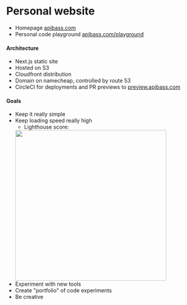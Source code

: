 # Personal website
- Homepage [apjbass.com](https://apjbass.com)
- Personal code playground [apjbass.com/playground](https://apjbass.com/playground)

#### Architecture
- Next.js static site
- Hosted on S3
- Cloudfront distribution
- Domain on namecheap, controlled by route 53
- CircleCI for deployments and PR previews to [preview.apjbass.com](https://preview.apjbass.com)

#### Goals
- Keep it really simple
- Keep loading speed really high
  - Lighthouse score:
   <img src="https://user-images.githubusercontent.com/1243909/48966610-1be70e80-efd5-11e8-97bc-2de5de3bb535.png" width="400"/>
- Experiment with new tools
- Create "portfolio" of code experiments
- Be creative
